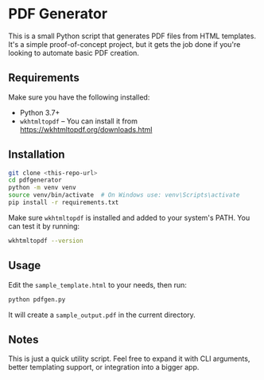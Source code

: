 # PDF Generator

This is a small Python script that generates PDF files from HTML templates. It's a simple proof-of-concept project, but it gets the job done if you're looking to automate basic PDF creation.

## Requirements

Make sure you have the following installed:

- Python 3.7+
- `wkhtmltopdf` – You can install it from https://wkhtmltopdf.org/downloads.html

## Installation

```bash
git clone <this-repo-url>
cd pdfgenerator
python -m venv venv
source venv/bin/activate  # On Windows use: venv\Scripts\activate
pip install -r requirements.txt
```

Make sure `wkhtmltopdf` is installed and added to your system's PATH. You can test it by running:

```bash
wkhtmltopdf --version
```

## Usage

Edit the `sample_template.html` to your needs, then run:

```bash
python pdfgen.py
```

It will create a `sample_output.pdf` in the current directory.

## Notes

This is just a quick utility script. Feel free to expand it with CLI arguments, better templating support, or integration into a bigger app.
